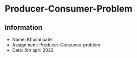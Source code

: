 # Producer-Consumer-Problem
## Information
* Name: Khushi patel
* Assignment: Producer-Consumer problem
* Date: 6th april 2022
